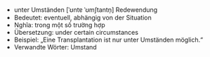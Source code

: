 - unter Umständen [ˈʊntɐ ˈʊmʃtantn̩]	Redewendung
- Bedeutet: eventuell, abhängig von der Situation
- Nghĩa: trong một số trường hợp
- Übersetzung: under certain circumstances
- Beispiel: „Eine Transplantation ist nur unter Umständen möglich.“
- Verwandte Wörter: Umstand